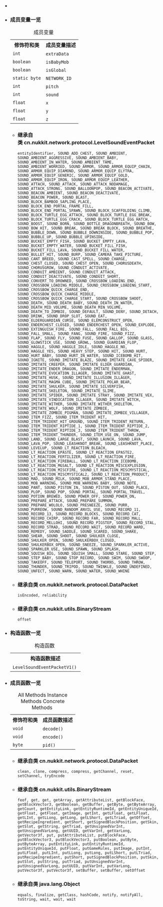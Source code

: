 <div class="summary">
<ul class="blockList">
<li class="blockList">

<li class="blockList"><a name="field.summary">
<!--   -->
</a>
<h3>成员变量一览</h3>
<table class="memberSummary" border="0" cellpadding="3" cellspacing="0" summary="Field Summary table, listing fields, and an explanation">
<caption><span>成员变量</span><span class="tabEnd"> </span></caption>
<tr>
<th>修饰符和类</th>
<th>成员变量描述</th>
</tr>
<tr class="altColor">
<td class="colFirst"><code>int</code></td>
<td class="colLast"><code><span class="memberNameLink"><a >extraData</a></span></code> </td>
</tr>
<tr class="rowColor">
<td class="colFirst"><code>boolean</code></td>
<td class="colLast"><code><span class="memberNameLink"><a >isBabyMob</a></span></code> </td>
</tr>
<tr class="altColor">
<td class="colFirst"><code>boolean</code></td>
<td class="colLast"><code><span class="memberNameLink"><a >isGlobal</a></span></code> </td>
</tr>
<tr class="rowColor">
<td class="colFirst"><code>static byte</code></td>
<td class="colLast"><code><span class="memberNameLink"><a >NETWORK_ID</a></span></code> </td>
</tr>
<tr class="altColor">
<td class="colFirst"><code>int</code></td>
<td class="colLast"><code><span class="memberNameLink"><a >pitch</a></span></code> </td>
</tr>
<tr class="rowColor">
<td class="colFirst"><code>int</code></td>
<td class="colLast"><code><span class="memberNameLink"><a >sound</a></span></code> </td>
</tr>
<tr class="altColor">
<td class="colFirst"><code>float</code></td>
<td class="colLast"><code><span class="memberNameLink"><a >x</a></span></code> </td>
</tr>
<tr class="rowColor">
<td class="colFirst"><code>float</code></td>
<td class="colLast"><code><span class="memberNameLink"><a >y</a></span></code> </td>
</tr>
<tr class="altColor">
<td class="colFirst"><code>float</code></td>
<td class="colLast"><code><span class="memberNameLink"><a >z</a></span></code> </td>
</tr>
</table>
<ul class="blockList">
<li class="blockList"><a name="fields.inherited.from.class.cn.nukkit.network.protocol.LevelSoundEventPacket">
<!--   -->
</a>
<h3>继承自类 cn.nukkit.network.protocol.<a  title="class in cn.nukkit.network.protocol">LevelSoundEventPacket</a></h3>
<code><a >entityIdentifier</a>, <a >SOUND_ADD_CHEST</a>, <a >SOUND_AMBIENT</a>, <a >SOUND_AMBIENT_AGGRESSIVE</a>, <a >SOUND_AMBIENT_BABY</a>, <a >SOUND_AMBIENT_IN_WATER</a>, <a >SOUND_AMBIENT_TAME</a>, <a >SOUND_AMBIENT_WORRIED</a>, <a >SOUND_ARMOR</a>, <a >SOUND_ARMOR_EQUIP_CHAIN</a>, <a >SOUND_ARMOR_EQUIP_DIAMOND</a>, <a >SOUND_ARMOR_EQUIP_ELYTRA</a>, <a >SOUND_ARMOR_EQUIP_GENERIC</a>, <a >SOUND_ARMOR_EQUIP_GOLD</a>, <a >SOUND_ARMOR_EQUIP_IRON</a>, <a >SOUND_ARMOR_EQUIP_LEATHER</a>, <a >SOUND_ATTACH</a>, <a >SOUND_ATTACK</a>, <a >SOUND_ATTACK_NODAMAGE</a>, <a >SOUND_ATTACK_STRONG</a>, <a >SOUND_BALLOONPOP</a>, <a >SOUND_BEACON_ACTIVATE</a>, <a >SOUND_BEACON_AMBIENT</a>, <a >SOUND_BEACON_DEACTIVATE</a>, <a >SOUND_BEACON_POWER</a>, <a >SOUND_BLAST</a>, <a >SOUND_BLOCK_BAMBOO_SAPLING_PLACE</a>, <a >SOUND_BLOCK_END_PORTAL_FRAME_FILL</a>, <a >SOUND_BLOCK_END_PORTAL_SPAWN</a>, <a >SOUND_BLOCK_SCAFFOLDING_CLIMB</a>, <a >SOUND_BLOCK_TURTLE_EGG_ATTACK</a>, <a >SOUND_BLOCK_TURTLE_EGG_BREAK</a>, <a >SOUND_BLOCK_TURTLE_EGG_CRACK</a>, <a >SOUND_BLOCK_TURTLE_EGG_HATCH</a>, <a >SOUND_BOOST</a>, <a >SOUND_BORN</a>, <a >SOUND_BOTTLE_DRAGONBREATH</a>, <a >SOUND_BOW</a>, <a >SOUND_BOW_HIT</a>, <a >SOUND_BREAK</a>, <a >SOUND_BREAK_BLOCK</a>, <a >SOUND_BREATHE</a>, <a >SOUND_BUBBLE_DOWN</a>, <a >SOUND_BUBBLE_DOWNINSIDE</a>, <a >SOUND_BUBBLE_POP</a>, <a >SOUND_BUBBLE_UP</a>, <a >SOUND_BUBBLE_UPINSIDE</a>, <a >SOUND_BUCKET_EMPTY_FISH</a>, <a >SOUND_BUCKET_EMPTY_LAVA</a>, <a >SOUND_BUCKET_EMPTY_WATER</a>, <a >SOUND_BUCKET_FILL_FISH</a>, <a >SOUND_BUCKET_FILL_LAVA</a>, <a >SOUND_BUCKET_FILL_WATER</a>, <a >SOUND_BULLET_HIT</a>, <a >SOUND_BURP</a>, <a >SOUND_CAMERA_TAKE_PICTURE</a>, <a >SOUND_CANT_BREED</a>, <a >SOUND_CAST_SPELL</a>, <a >SOUND_CHARGE</a>, <a >SOUND_CHEST_CLOSED</a>, <a >SOUND_CHEST_OPEN</a>, <a >SOUND_CHORUSDEATH</a>, <a >SOUND_CHORUSGROW</a>, <a >SOUND_CONDUIT_ACTIVATE</a>, <a >SOUND_CONDUIT_AMBIENT</a>, <a >SOUND_CONDUIT_ATTACK</a>, <a >SOUND_CONDUIT_DEACTIVATE</a>, <a >SOUND_CONDUIT_SHORT</a>, <a >SOUND_CONVERT_TO_DROWNED</a>, <a >SOUND_CROSSBOW_LOADING_END</a>, <a >SOUND_CROSSBOW_LOADING_MIDDLE</a>, <a >SOUND_CROSSBOW_LOADING_START</a>, <a >SOUND_CROSSBOW_QUICK_CHARGE_END</a>, <a >SOUND_CROSSBOW_QUICK_CHARGE_MIDDLE</a>, <a >SOUND_CROSSBOW_QUICK_CHARGE_START</a>, <a >SOUND_CROSSBOW_SHOOT</a>, <a >SOUND_DEATH</a>, <a >SOUND_DEATH_BABY</a>, <a >SOUND_DEATH_IN_WATER</a>, <a >SOUND_DEATH_MID_VOLUME</a>, <a >SOUND_DEATH_MIN_VOLUME</a>, <a >SOUND_DEATH_TO_ZOMBIE</a>, <a >SOUND_DEFAULT</a>, <a >SOUND_DENY</a>, <a >SOUND_DETACH</a>, <a >SOUND_DRINK</a>, <a >SOUND_DROP_SLOT</a>, <a >SOUND_EAT</a>, <a >SOUND_ELDERGUARDIAN_CURSE</a>, <a >SOUND_ELEMCONSTRUCT_OPEN</a>, <a >SOUND_ENDERCHEST_CLOSED</a>, <a >SOUND_ENDERCHEST_OPEN</a>, <a >SOUND_EXPLODE</a>, <a >SOUND_EXTINGUISH_FIRE</a>, <a >SOUND_FALL</a>, <a >SOUND_FALL_BIG</a>, <a >SOUND_FALL_SMALL</a>, <a >SOUND_FANG</a>, <a >SOUND_FIRE</a>, <a >SOUND_FIZZ</a>, <a >SOUND_FLAP</a>, <a >SOUND_FLY</a>, <a >SOUND_FUSE</a>, <a >SOUND_GALLOP</a>, <a >SOUND_GLASS</a>, <a >SOUND_GLOWSTICK_USE</a>, <a >SOUND_GROWL</a>, <a >SOUND_GUARDIAN_FLOP</a>, <a >SOUND_HAGGLE</a>, <a >SOUND_HAGGLE_IDLE</a>, <a >SOUND_HAGGLE_NO</a>, <a >SOUND_HAGGLE_YES</a>, <a >SOUND_HEAVY_STEP</a>, <a >SOUND_HIT</a>, <a >SOUND_HURT</a>, <a >SOUND_HURT_BABY</a>, <a >SOUND_HURT_IN_WATER</a>, <a >SOUND_ICEBOMB_HIT</a>, <a >SOUND_IGNITE</a>, <a >SOUND_IMITATE_BLAZE</a>, <a >SOUND_IMITATE_CAVE_SPIDER</a>, <a >SOUND_IMITATE_CREEPER</a>, <a >SOUND_IMITATE_ELDER_GUARDIAN</a>, <a >SOUND_IMITATE_ENDER_DRAGON</a>, <a >SOUND_IMITATE_ENDERMAN</a>, <a >SOUND_IMITATE_EVOCATION_ILLAGER</a>, <a >SOUND_IMITATE_GHAST</a>, <a >SOUND_IMITATE_HUSK</a>, <a >SOUND_IMITATE_ILLUSION_ILLAGER</a>, <a >SOUND_IMITATE_MAGMA_CUBE</a>, <a >SOUND_IMITATE_POLAR_BEAR</a>, <a >SOUND_IMITATE_SHULKER</a>, <a >SOUND_IMITATE_SILVERFISH</a>, <a >SOUND_IMITATE_SKELETON</a>, <a >SOUND_IMITATE_SLIME</a>, <a >SOUND_IMITATE_SPIDER</a>, <a >SOUND_IMITATE_STRAY</a>, <a >SOUND_IMITATE_VEX</a>, <a >SOUND_IMITATE_VINDICATION_ILLAGER</a>, <a >SOUND_IMITATE_WITCH</a>, <a >SOUND_IMITATE_WITHER</a>, <a >SOUND_IMITATE_WITHER_SKELETON</a>, <a >SOUND_IMITATE_WOLF</a>, <a >SOUND_IMITATE_ZOMBIE</a>, <a >SOUND_IMITATE_ZOMBIE_PIGMAN</a>, <a >SOUND_IMITATE_ZOMBIE_VILLAGER</a>, <a >SOUND_ITEM_FIZZ</a>, <a >SOUND_ITEM_TRIDENT_HIT</a>, <a >SOUND_ITEM_TRIDENT_HIT_GROUND</a>, <a >SOUND_ITEM_TRIDENT_RETURN</a>, <a >SOUND_ITEM_TRIDENT_RIPTIDE_1</a>, <a >SOUND_ITEM_TRIDENT_RIPTIDE_2</a>, <a >SOUND_ITEM_TRIDENT_RIPTIDE_3</a>, <a >SOUND_ITEM_TRIDENT_THROW</a>, <a >SOUND_ITEM_TRIDENT_THUNDER</a>, <a >SOUND_ITEM_USE_ON</a>, <a >SOUND_JUMP</a>, <a >SOUND_LAND</a>, <a >SOUND_LARGE_BLAST</a>, <a >SOUND_LAUNCH</a>, <a >SOUND_LAVA</a>, <a >SOUND_LAVA_POP</a>, <a >SOUND_LEASHKNOT_BREAK</a>, <a >SOUND_LEASHKNOT_PLACE</a>, <a >SOUND_LEVELUP</a>, <a >SOUND_LT_REACTION_BLEACH</a>, <a >SOUND_LT_REACTION_EPASTE</a>, <a >SOUND_LT_REACTION_EPASTE2</a>, <a >SOUND_LT_REACTION_FERTILIZER</a>, <a >SOUND_LT_REACTION_FIRE</a>, <a >SOUND_LT_REACTION_FIREBALL</a>, <a >SOUND_LT_REACTION_ICEBOMB</a>, <a >SOUND_LT_REACTION_MGSALT</a>, <a >SOUND_LT_REACTION_MISCEXPLOSION</a>, <a >SOUND_LT_REACTION_MISCFIRE</a>, <a >SOUND_LT_REACTION_MISCMYSTICAL</a>, <a >SOUND_LT_REACTION_MISCMYSTICAL2</a>, <a >SOUND_LT_REACTION_PRODUCT</a>, <a >SOUND_MAD</a>, <a >SOUND_MILK</a>, <a >SOUND_MOB_ARMOR_STAND_PLACE</a>, <a >SOUND_MOB_WARNING</a>, <a >SOUND_MOB_WARNING_BABY</a>, <a >SOUND_NOTE</a>, <a >SOUND_PANT</a>, <a >SOUND_PISTON_IN</a>, <a >SOUND_PISTON_OUT</a>, <a >SOUND_PLACE</a>, <a >SOUND_PLOP</a>, <a >SOUND_POP</a>, <a >SOUND_PORTAL</a>, <a >SOUND_PORTAL_TRAVEL</a>, <a >SOUND_POTION_BREWED</a>, <a >SOUND_POWER_OFF</a>, <a >SOUND_POWER_ON</a>, <a >SOUND_PREPARE_ATTACK</a>, <a >SOUND_PREPARE_SUMMON</a>, <a >SOUND_PREPARE_WOLOLO</a>, <a >SOUND_PRESNEEZE</a>, <a >SOUND_PURR</a>, <a >SOUND_PURREOW</a>, <a >SOUND_RANDOM_ANVIL_USE</a>, <a >SOUND_RECORD_11</a>, <a >SOUND_RECORD_13</a>, <a >SOUND_RECORD_BLOCKS</a>, <a >SOUND_RECORD_CAT</a>, <a >SOUND_RECORD_CHIRP</a>, <a >SOUND_RECORD_FAR</a>, <a >SOUND_RECORD_MALL</a>, <a >SOUND_RECORD_MELLOHI</a>, <a >SOUND_RECORD_PIGSTEP</a>, <a >SOUND_RECORD_STAL</a>, <a >SOUND_RECORD_STRAD</a>, <a >SOUND_RECORD_WAIT</a>, <a >SOUND_RECORD_WARD</a>, <a >SOUND_REMEDY</a>, <a >SOUND_SADDLE</a>, <a >SOUND_SCARED</a>, <a >SOUND_SHAKE</a>, <a >SOUND_SHEAR</a>, <a >SOUND_SHOOT</a>, <a >SOUND_SHULKER_CLOSE</a>, <a >SOUND_SHULKER_OPEN</a>, <a >SOUND_SHULKERBOX_CLOSED</a>, <a >SOUND_SHULKERBOX_OPEN</a>, <a >SOUND_SNEEZE</a>, <a >SOUND_SPARKLER_ACTIVE</a>, <a >SOUND_SPARKLER_USE</a>, <a >SOUND_SPAWN</a>, <a >SOUND_SPLASH</a>, <a >SOUND_SQUISH_BIG</a>, <a >SOUND_SQUISH_SMALL</a>, <a >SOUND_STARE</a>, <a >SOUND_STEP</a>, <a >SOUND_STEP_BABY</a>, <a >SOUND_STOP_RECORD</a>, <a >SOUND_SWIM</a>, <a >SOUND_SWOOP</a>, <a >SOUND_TAKEOFF</a>, <a >SOUND_TELEPORT</a>, <a >SOUND_THORNS</a>, <a >SOUND_THROW</a>, <a >SOUND_THUNDER</a>, <a >SOUND_TRIPOD</a>, <a >SOUND_TWINKLE</a>, <a >SOUND_UNDEFINED</a>, <a >SOUND_UNFECT</a>, <a >SOUND_WARN</a>, <a >SOUND_WATER</a>, <a >SOUND_WHINE</a></code></li>
</ul>
<ul class="blockList">
<li class="blockList"><a name="fields.inherited.from.class.cn.nukkit.network.protocol.DataPacket">
<!--   -->
</a>
<h3>继承自类 cn.nukkit.network.protocol.<a  title="class in cn.nukkit.network.protocol">DataPacket</a></h3>
<code><a >isEncoded</a>, <a >reliability</a></code></li>
</ul>
<ul class="blockList">
<li class="blockList"><a name="fields.inherited.from.class.cn.nukkit.utils.BinaryStream">
<!--   -->
</a>
<h3>继承自类 cn.nukkit.utils.<a  title="class in cn.nukkit.utils">BinaryStream</a></h3>
<code><a >offset</a></code></li>
</ul>
</li>
</ul>
<!-- ======== CONSTRUCTOR SUMMARY ======== -->
<ul class="blockList">
<li class="blockList"><a name="constructor.summary">
<!--   -->
</a>
<h3>构造函数一览</h3>
<table class="memberSummary" border="0" cellpadding="3" cellspacing="0" summary="Constructor Summary table, listing constructors, and an explanation">
<caption><span>构造函数</span><span class="tabEnd"> </span></caption>
<tr>
<th>构造函数描述</th>
</tr>
<tr class="altColor">
<td class="colOne"><code><span class="memberNameLink"><a >LevelSoundEventPacketV1</a></span>()</code> </td>
</tr>
</table>
</li>
</ul>
<!-- ========== METHOD SUMMARY =========== -->
<ul class="blockList">
<li class="blockList"><a name="method.summary">
<!--   -->
</a>
<h3>成员函数一览</h3>
<table class="memberSummary" border="0" cellpadding="3" cellspacing="0" summary="Method Summary table, listing methods, and an explanation">
<caption><span id="t0" class="activeTableTab"><span>All Methods</span><span class="tabEnd"> </span></span><span id="t2" class="tableTab"><span><a >Instance Methods</a></span><span class="tabEnd"> </span></span><span id="t4" class="tableTab"><span><a >Concrete Methods</a></span><span class="tabEnd"> </span></span></caption>
<tr>
<th>修饰符和类</th>
<th>成员函数描述</th>
</tr>
<tr id="i0" class="altColor">
<td class="colFirst"><code>void</code></td>
<td class="colLast"><code><span class="memberNameLink"><a >decode</a></span>()</code> </td>
</tr>
<tr id="i1" class="rowColor">
<td class="colFirst"><code>void</code></td>
<td class="colLast"><code><span class="memberNameLink"><a >encode</a></span>()</code> </td>
</tr>
<tr id="i2" class="altColor">
<td class="colFirst"><code>byte</code></td>
<td class="colLast"><code><span class="memberNameLink"><a >pid</a></span>()</code> </td>
</tr>
</table>
<ul class="blockList">
<li class="blockList"><a name="methods.inherited.from.class.cn.nukkit.network.protocol.DataPacket">
<!--   -->
</a>
<h3>继承自类 cn.nukkit.network.protocol.<a  title="class in cn.nukkit.network.protocol">DataPacket</a></h3>
<code><a >clean</a>, <a >clone</a>, <a >compress</a>, <a >compress</a>, <a >getChannel</a>, <a >reset</a>, <a >setChannel</a>, <a >tryEncode</a></code></li>
</ul>
<ul class="blockList">
<li class="blockList"><a name="methods.inherited.from.class.cn.nukkit.utils.BinaryStream">
<!--   -->
</a>
<h3>继承自类 cn.nukkit.utils.<a  title="class in cn.nukkit.utils">BinaryStream</a></h3>
<code><a >feof</a>, <a >get</a>, <a >get</a>, <a >getArray</a>, <a >getAttributeList</a>, <a >getBlockFace</a>, <a >getBlockVector3</a>, <a >getBoolean</a>, <a >getBuffer</a>, <a >getByte</a>, <a >getByteArray</a>, <a >getCount</a>, <a >getEntityLink</a>, <a >getEntityRuntimeId</a>, <a >getEntityUniqueId</a>, <a >getFloat</a>, <a >getFloat</a>, <a >getImage</a>, <a >getInt</a>, <a >getLFloat</a>, <a >getLFloat</a>, <a >getLInt</a>, <a >getLLong</a>, <a >getLong</a>, <a >getLShort</a>, <a >getLTriad</a>, <a >getOffset</a>, <a >getRecipeIngredient</a>, <a >getShort</a>, <a >getSignedBlockPosition</a>, <a >getSkin</a>, <a >getSlot</a>, <a >getString</a>, <a >getTriad</a>, <a >getUnsignedVarInt</a>, <a >getUnsignedVarLong</a>, <a >getUUID</a>, <a >getVarInt</a>, <a >getVarLong</a>, <a >getVector3f</a>, <a >put</a>, <a >putAttributeList</a>, <a >putBlockFace</a>, <a >putBlockVector3</a>, <a >putBlockVector3</a>, <a >putBoolean</a>, <a >putByte</a>, <a >putByteArray</a>, <a >putEntityLink</a>, <a >putEntityRuntimeId</a>, <a >putEntityUniqueId</a>, <a >putFloat</a>, <a >putGameRules</a>, <a >putImage</a>, <a >putInt</a>, <a >putLFloat</a>, <a >putLInt</a>, <a >putLLong</a>, <a >putLong</a>, <a >putLShort</a>, <a >putLTriad</a>, <a >putRecipeIngredient</a>, <a >putShort</a>, <a >putSignedBlockPosition</a>, <a >putSkin</a>, <a >putSlot</a>, <a >putString</a>, <a >putTriad</a>, <a >putUnsignedVarInt</a>, <a >putUnsignedVarLong</a>, <a >putUUID</a>, <a >putVarInt</a>, <a >putVarLong</a>, <a >putVector3f</a>, <a >putVector3f</a>, <a >setBuffer</a>, <a >setBuffer</a>, <a >setOffset</a></code></li>
</ul>
<ul class="blockList">
<li class="blockList"><a name="methods.inherited.from.class.java.lang.Object">
<!--   -->
</a>
<h3>继承自类 java.lang.<a  title="class or interface in java.lang">Object</a></h3>
<code><a  title="class or interface in java.lang">equals</a>, <a  title="class or interface in java.lang">finalize</a>, <a  title="class or interface in java.lang">getClass</a>, <a  title="class or interface in java.lang">hashCode</a>, <a  title="class or interface in java.lang">notify</a>, <a  title="class or interface in java.lang">notifyAll</a>, <a  title="class or interface in java.lang">toString</a>, <a  title="class or interface in java.lang">wait</a>, <a  title="class or interface in java.lang">wait</a>, <a  title="class or interface in java.lang">wait</a></code></li>
</ul>
</li>
</ul>
</li>
</ul>
</div>
